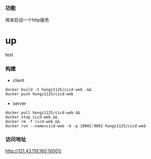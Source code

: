 ### 功能

用来启动一个http服务

# up
test

### 构建
- client
```
docker build -t hongz1125/cicd-web .&&
docker push hongz1125/cicd-web
```
- server
```
docker pull hongz1125/cicd-web && 
docker stop cicd-web && 
docker rm -f cicd-web && 
docker run --name=cicd-web -d -p 10001:9001 hongz1125/cicd-web
```
### 访问地址
http://121.43.119.160:10001/
